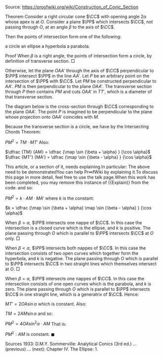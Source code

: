 # 

Source: https://proofwiki.org/wiki/Construction_of_Conic_Section

Theorem
Consider a right circular cone $\CC$ with opening angle $2 \alpha$ whose apex is at $O$.
Consider a plane $\PP$ which intersects $\CC$, not passing through $O$, at an angle $\beta$ to the axis of $\CC$.

Then the points of intersection form one of the following:

a circle
an ellipse
a hyperbola
a parabola.


Proof
When $\beta$ is a right angle, the points of intersection form a circle, by definition of transverse section.
$\Box$

Otherwise, let the plane $OAA'$ through the axis of $\CC$ perpendicular to $\PP$ intersect $\PP$ in the line $AA'$.
Let $P$ be an arbitrary point on the intersection of $\PP$ with $\CC$.
Let $PM$ be constructed perpendicular to $AA'$.
$PM$ is then perpendicular to the plane $OAA'$.
The transverse section through $P$ then contains $PM$ and cuts $OAA'$ in $TT'$, which is a diameter of that transverse section.

The diagram below is the cross-section through $\CC$ corresponding to the plane $OAA'$.
The point $P$ is imagined to be perpendicular to the plane whose projection onto $OAA'$ coincides with $M$.




Because the transverse section is a circle, we have by the Intersecting Chords Theorem:

$PM^2 = TM \cdot MT'$
Also:

$\dfrac {TM} {AM} = \dfrac {\map \sin {\beta + \alpha} } {\cos \alpha}$
$\dfrac {MT'} {MA'} = \dfrac {\map \sin {\beta - \alpha} } {\cos \alpha}$

This article, or a section of it, needs explaining.In particular: The above need to be demonstratedYou can help $\mathsf{Pr} \infty \mathsf{fWiki}$ by explaining it.To discuss this page in more detail, feel free to use the talk page.When this work has been completed, you may remove this instance of {{Explain}} from the code.
and so:

$PM^2 = k \cdot AM \cdot MA'$
where $k$ is the constant:

$k = \dfrac {\map \sin {\beta + \alpha} \map \sin {\beta - \alpha} } {\cos \alpha}$

When $\beta > \alpha$, $\PP$ intersects one nappe of $\CC$.
In this case the intersection is a closed curve which is the ellipse, and $k$ is positive.
The plane passing through $O$ which is parallel to $\PP$ intersects $\CC$ at $O$ only.
$\Box$

When $\beta < \alpha$, $\PP$ intersects both nappes of $\CC$.
In this case the intersection consists of two open curves which together form the hyperbola, and $k$ is negative.
The plane passing through $O$ which is parallel to $\PP$ intersects $\CC$ in two straight lines which themselves intersect at $O$.
$\Box$

When $\beta = \alpha$, $\PP$ intersects one nappes of $\CC$.
In this case the intersection consists of one open curves which is the parabola, and $k$ is zero.
The plane passing through $O$ which is parallel to $\PP$ intersects $\CC$ in one straight line, which is a generatrix of $\CC$.
Hence:

$MT' = 2 OA \sin \alpha$
which is constant.
Also:

$TM = 2 AM \sin \alpha$
and so:

$PM^2 = 4 OA \sin^2 \alpha \cdot AM$
That is:

$PM^2 : AM$ is constant.
$\blacksquare$


Sources
1933: D.M.Y. Sommerville: Analytical Conics (3rd ed.) ... (previous) ... (next): Chapter $\text {IV}$. The Ellipse: $1$.




